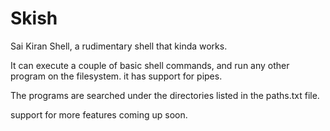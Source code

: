 # Skish
Sai Kiran Shell, a rudimentary shell that kinda works.

It can execute a couple of basic shell commands, and run any other program on the filesystem.
it has support for pipes.

The programs are searched under the directories listed in the paths.txt file.

support for more features coming up soon.
